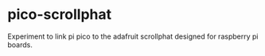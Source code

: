 # pico-scrollphat
Experiment to link pi pico to the adafruit scrollphat designed for raspberry pi boards.
